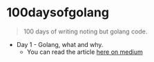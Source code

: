 # 100daysofgolang

> 100 days of writing noting but golang code.

-   Day 1 - Golang, what and why.
    -   You can read the article [here on medium](https://dev.to/mr_destructive/golang-what-and-why-520h)
